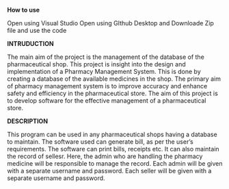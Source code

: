 
**How to use**

Open using Visual Studio
Open using GIthub Desktop
and Downloade Zip file and use the code


**INTRUDUCTION**

The main aim of the project is the management of the database of the pharmaceutical shop.
This project is insight into the design and implementation of a Pharmacy Management System. 
This is done by creating a database of the available medicines in the shop.
The primary aim of pharmacy management system is to improve accuracy and enhance safety and efficiency in the pharmaceutical store. 
The aim of this project is to develop software for the effective management of a pharmaceutical store.

**DESCRIPTION**

This program can be used in any pharmaceutical shops having a database to maintain. 
The software used can generate bill, as per the user’s requirements.
The software can print bills, receipts etc.
It can also maintain the record of sellesr.
Here, the admin who are handling the pharmacy medicine will be responsible to manage the record.
Each admin will be given with a separate username and password.
Each seller will be given with a separate username and password.
